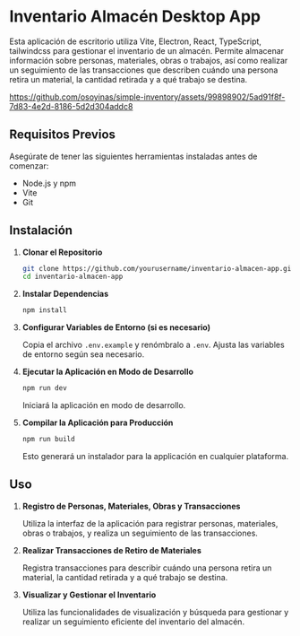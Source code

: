 # Inventario Almacén Desktop App

Esta aplicación de escritorio utiliza Vite, Electron, React, TypeScript, tailwindcss para gestionar el inventario de un almacén. Permite almacenar información sobre personas, materiales, obras o trabajos, así como realizar un seguimiento de las transacciones que describen cuándo una persona retira un material, la cantidad retirada y a qué trabajo se destina.

https://github.com/osoyinas/simple-inventory/assets/99898902/5ad91f8f-7d83-4e2d-8186-5d2d304addc8

## Requisitos Previos

Asegúrate de tener las siguientes herramientas instaladas antes de comenzar:

- Node.js y npm
- Vite
- Git

## Instalación

1. **Clonar el Repositorio**

    ```bash
    git clone https://github.com/yourusername/inventario-almacen-app.git
    cd inventario-almacen-app
    ```

2. **Instalar Dependencias**

    ```bash
    npm install
    ```

3. **Configurar Variables de Entorno (si es necesario)**

    Copia el archivo `.env.example` y renómbralo a `.env`. Ajusta las variables de entorno según sea necesario.

4. **Ejecutar la Aplicación en Modo de Desarrollo**

    ```bash
    npm run dev
    ```

    Iniciará la aplicación en modo de desarrollo.

5. **Compilar la Aplicación para Producción**

    ```bash
    npm run build
    ```

    Esto generará un instalador para la applicación en cualquier plataforma.

## Uso

1. **Registro de Personas, Materiales, Obras y Transacciones**

    Utiliza la interfaz de la aplicación para registrar personas, materiales, obras o trabajos, y realiza un seguimiento de las transacciones.

2. **Realizar Transacciones de Retiro de Materiales**

    Registra transacciones para describir cuándo una persona retira un material, la cantidad retirada y a qué trabajo se destina.

3. **Visualizar y Gestionar el Inventario**

    Utiliza las funcionalidades de visualización y búsqueda para gestionar y realizar un seguimiento eficiente del inventario del almacén.
